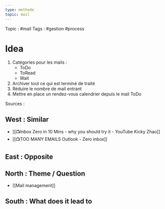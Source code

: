 ```yaml
---
type: methode
topic: mail 
---
```

Topic : #mail 
Tags : #gestion #process 

# Idea

1. Catégories pour les mails :
	- ToDo
	- ToRead
	- Wait
2. Archiver tout ce qui est terminé de traité
3. Réduire le nombre de mail entrant
4. Mettre en place un rendez-vous calendrier depuis le mail ToDo



Sources :

## West : Similar
- [[📺Inbox Zero in 10 Mins - why you should try it - YouTube Kicky Zhao]]
- [[📺TOO MANY EMAILS Outlook - Zero inbox]]
## East : Opposite

## North : Theme / Question
- [[Mail management]]

## South : What does it lead to

